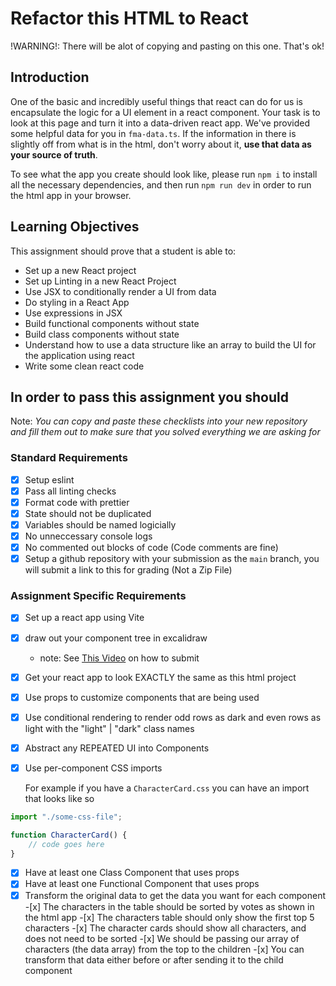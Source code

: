 # Refactor this HTML to React

!WARNING!: There will be alot of copying and pasting on this one. That's ok!

## Introduction

One of the basic and incredibly useful things that react can do for us is encapsulate the logic for a UI element in a react component. Your task is to look at this page and turn it into a data-driven react app. We've provided some helpful data for you in `fma-data.ts`. If the information in there is slightly off from what is in the html, don't worry about it, **use that data as your source of truth**.

To see what the app you create should look like, please run `npm i` to install all the necessary dependencies, and then run `npm run dev` in order to run the html app in your browser.

## Learning Objectives

This assignment should prove that a student is able to:

- Set up a new React project
- Set up Linting in a new React Project
- Use JSX to conditionally render a UI from data
- Do styling in a React App
- Use expressions in JSX
- Build functional components without state
- Build class components without state
- Understand how to use a data structure like an array to build the UI for the application using react
- Write some clean react code

## In order to pass this assignment you should

Note:
_You can copy and paste these checklists into your new repository and fill them out to make sure that you solved everything we are asking for_

### Standard Requirements

- [x] Setup eslint
- [x] Pass all linting checks
- [x] Format code with prettier
- [x] State should not be duplicated
- [x] Variables should be named logicially
- [x] No unneccessary console logs
- [x] No commented out blocks of code (Code comments are fine)
- [x] Setup a github repository with your submission as the `main` branch, you will submit a link to this for grading (Not a Zip File)

### Assignment Specific Requirements

- [x] Set up a react app using Vite
- [x] draw out your component tree in excalidraw
  - note: See [This Video](https://www.loom.com/share/13ad514f0d804dfeac6c1e487b2ae3dd) on how to submit
- [x] Get your react app to look EXACTLY the same as this html project
- [x] Use props to customize components that are being used
- [x] Use conditional rendering to render odd rows as dark and even rows as light with the "light" | "dark" class names
- [x] Abstract any REPEATED UI into Components
- [x] Use per-component CSS imports

  For example if you have a `CharacterCard.css` you can have an import that looks like so

```jsx
import "./some-css-file";

function CharacterCard() {
	// code goes here
}
```

- [x] Have at least one Class Component that uses props
- [x] Have at least one Functional Component that uses props
- [x] Transform the original data to get the data you want for each component -[x] The characters in the table should be sorted by votes as shown in the html app -[x] The characters table should only show the first top 5 characters -[x] The character cards should show all characters, and does not need to be sorted -[x] We should be passing our array of characters (the data array) from the top to the children -[x] You can transform that data either before or after sending it to the child component
